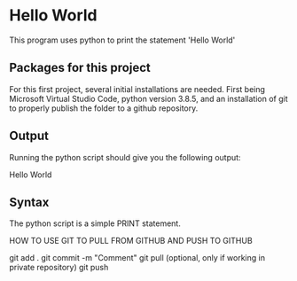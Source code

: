 # Hello World

This program uses python to print the statement 'Hello World' 

## Packages for this project

For this first project, several initial installations are needed. First being Microsoft Virtual Studio Code, python version 3.8.5, and an installation of git to properly publish the folder to a github repository. 

## Output

Running the python script should give you the following output:

Hello World


## Syntax

The python script is a simple PRINT statement.


HOW TO USE GIT TO PULL FROM GITHUB AND PUSH TO GITHUB

git add .
git commit -m "Comment"
git pull (optional, only if working in private repository)
git push